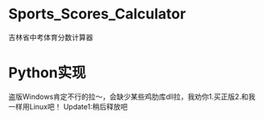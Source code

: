 # Sports_Scores_Calculator
吉林省中考体育分数计算器
# Python实现
盗版Windows肯定不行的拉～，会缺少某些鸡肋库dll拉，我劝你1.买正版2.和我一样用Linux吧！
Update1:稍后释放吧

